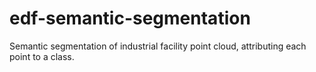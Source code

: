 # edf-semantic-segmentation
Semantic segmentation of industrial facility point cloud, attributing each point to a class.
